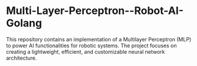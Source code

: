 # Multi-Layer-Perceptron--Robot-AI-Golang
This repository contains an implementation of a Multilayer Perceptron (MLP) to power AI functionalities for robotic systems. The project focuses on creating a lightweight, efficient, and customizable neural network architecture.

